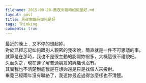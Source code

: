 ```yaml
---
filename: 2015-09-20-黑夜來臨時如何是好.md
layout: post
title: 黑夜來臨時如何是好
tags: Thinking
comments: true
---
```


最近的晚上﹐又不停的想起妳。  
對於已經忘記如何跟別人親密的我來說，簡直就是一件不可思議的事。  
就算是在那時，我也不是很主動的認識妳很多，大概這很不禮貌吧。  
久而久之，現在連了解普通朋友的興趣也沒有。  
其實我也不清楚到底我是在想妳還是只是找個人來投射。  
畢竟已經兩年沒有聯絡了，我連妳最近過得怎麼樣也不清楚。  
